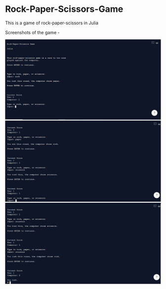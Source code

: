 # Rock-Paper-Scissors-Game
This is a game of rock-paper-scissors in Julia

Screenshots of the game - 

![](Game%20Screenshot%201.png)
![](Game%20Screenshot%202.png)
![](Game%20Screenshot%203.png)
